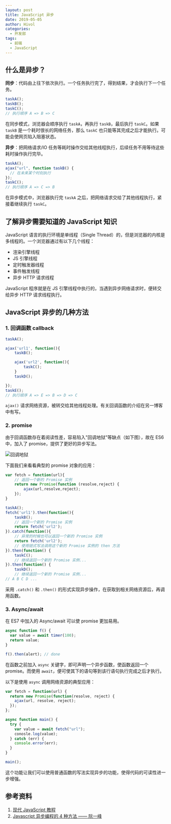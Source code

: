 ```yaml
---
layout: post
title: JavaScript 异步
date: 2019-05-05
author: Hivol
categories:
  - 开发部
tags:
  - 前端
  - JavaScript
---
```


## 什么是异步？

**同步**：代码由上往下依次执行。一个任务执行完了，得到结果，才会执行下一个任务。

```javascript
taskA();
taskB();
taskC();
// 执行顺序 A => B => C
```

在同步模式，浏览器会顺序执行 `taskA`，再执行 `taskB`，最后执行 `taskC`。如果 `taskB` 是一个耗时很长的网络任务，那么 `taskC` 也只能等其完成之后才能执行。可能会使网页陷入阻塞状态。

**异步**：把网络请求/IO 任务等耗时操作交给其他线程执行，后续任务不用等待这些耗时操作执行完毕。

```javascript
taskA();
ajax("url", function taskB() {
  // 在未来某个时刻执行
});
taskC();
// 执行顺序 A => C => B
```

在异步模式中，浏览器执行完 `taskA` 之后，把网络请求交给了其他线程执行，紧接着继续执行 `taskC`。

## 了解异步需要知道的 JavaScript 知识

JavaScript 语言的执行环境是单线程（Single Thread）的，但是浏览器的内核是多线程的。一个浏览器通过有以下几个线程：

- 渲染引擎线程
- JS 引擎线程
- 定时触发器线程
- 事件触发线程
- 异步 HTTP 请求线程

JavaScript 程序就是在 JS 引擎线程中执行的，当遇到异步网络请求时，便转交给异步 HTTP 请求线程执行。

## JavaScript 异步的几种方法

### 1. 回调函数 callback

```javascript
taskA();

ajax('url1', function(){
    taskB();

    ajax('url2', function(){
        taskC();
    }
    taskD();

});
taskE();
// 执行顺序 A => E => B => D => C
```

`ajax()` 请求网络资源，被转交给其他线程处理。有关回调函数的介绍在另一博客中有写。

### 2. promise

由于回调函数存在着阅读性差，容易陷入"回调地狱"等缺点（如下图），故在 ES6 中，加入了 promise，提供了更好的异步写法。

![回调地狱](../imgs/1905/01/Hivol/callback-hell.png)

下面我们来看看典型的 promise 对象的应用：

```javascript
var fetch = function(url){
    // 返回一个新的 Promise 实例
    return new Promise(function (resolve,reject) {
        ajax(url,resolve,reject);
    });
}

taskA();
fetch('url1').then(function(){
    taskB();
    // 返回一个新的 Promise 实例
    return fetch('url2');
}).catch(function(){
    // 异常的时候也可以返回一个新的 Promise 实例
    return fetch('url2');
    // 使用链式写法调用这个新的 Promise 实例的 then 方法
}).then(function() {
    taskC();
    // 继续返回一个新的 Promise 实例...
}).then(function() {
    taskD();
    // 继续返回一个新的 Promise 实例...
// A B C D ...
```

采用 `.catch()` 和 `.then()` 的形式实现异步操作，在获取到相关网络资源后，再调用函数。

### 3. Async/await

在 ES7 中加入的 Async/await 可以使 promise 更加易用。

```javascript
async function f() {
  var value = await timer(100);
  return value;
}

f().then(alert); // done
```

在函数之前加入 `async` 关键字，即可声明一个异步函数，使函数返回一个 promise。而使用 `await`，便可使其下的语句等到该行语句执行完成之后才执行。

以下是使用 `async` 调用网络资源的典型应用：

```javascript
var fetch = function(url) {
  return new Promise(function(resolve, reject) {
    ajax(url, resolve, reject);
  });
};

async function main() {
  try {
    var value = await fetch("url");
    conosle.log(value);
  } catch (err) {
    console.error(err);
  }
}

main();
```

这个功能让我们可以使用普通函数的写法实现异步的功能，使得代码的可读性进一步增强。

## 参考资料

1. [现代 JavaScript 教程](https://zh.javascript.info/)
2. [Javascript 异步编程的 4 种方法 —— 阮一峰](<[http://www.ruanyifeng.com/blog/2012/12/asynchronous%EF%BC%BFjavascript.html](http://www.ruanyifeng.com/blog/2012/12/asynchronous＿javascript.html)>)
